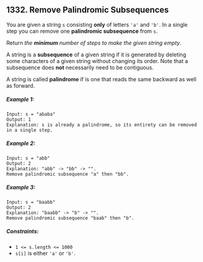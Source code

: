 ## 1332. Remove Palindromic Subsequences

You are given a string ```s``` consisting **only** of letters ```'a'``` and ```'b'```. In a single step you can remove one **palindromic subsequence** from ```s```.

Return *the **minimum** number of steps to make the given string empty*.

A string is a **subsequence** of a given string if it is generated by deleting some characters of a given string without changing its order. Note that a subsequence does **not** necessarily need to be contiguous.

A string is called **palindrome** if is one that reads the same backward as well as forward.

##### Example 1:
```
Input: s = "ababa"
Output: 1
Explanation: s is already a palindrome, so its entirety can be removed in a single step.
```
##### Example 2:
```
Input: s = "abb"
Output: 2
Explanation: "abb" -> "bb" -> "".
Remove palindromic subsequence "a" then "bb".
```
##### Example 3:
```
Input: s = "baabb"
Output: 2
Explanation: "baabb" -> "b" -> "".
Remove palindromic subsequence "baab" then "b".
```

##### Constraints:

* ```1 <= s.length <= 1000```
* ```s[i]``` is either ```'a'``` or ```'b'```.
